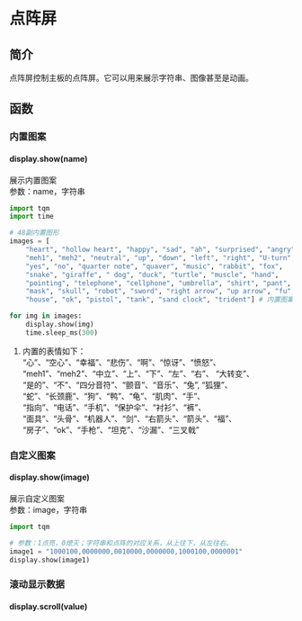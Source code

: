 # 点阵屏

## 简介

点阵屏控制主板的点阵屏。它可以用来展示字符串、图像甚至是动画。

## 函数

### 内置图案

#### display.show(name)

展示内置图案</br>
参数：name，字符串</br>

```py
import tqm
import time

# 48副内置图形
images = [
    "heart", "hollow heart", "happy", "sad", "ah", "surprised", "angry",
    "meh1", "meh2", "neutral", "up", "down", "left", "right", "U-turn", 
    "yes", "no", "quarter note", "quaver", "music", "rabbit", "fox", 
    "snake", "giraffe", " dog", "duck", "turtle", "muscle", "hand", 
    "pointing", "telephone", "cellphone", "umbrella", "shirt", "pant", 
    "mask", "skull", "robot", "sword", "right arrow", "up arrow", "fu", 
    "house", "ok", "pistol", "tank", "sand clock", "trident"] # 内置图案点开查看 (1)

for img in images:
    display.show(img)
    time.sleep_ms(300)
```

1. 内置的表情如下：<br>
   “心”、“空心”、“幸福”、“悲伤”、“啊”、“惊讶”、“愤怒”、<br>
   “meh1”、“meh2”、“中立”、“上”、“下”、“左”、“右”、 “大转变”、<br>
   “是的”、“不”、“四分音符”、“颤音”、“音乐”、“兔”, “狐狸”、<br>
   “蛇”、“长颈鹿”、“狗”、“鸭”、“龟”、“肌肉”、“手”、<br>
   “指向”、“电话”、“手机”、“保护伞”、“衬衫”、“裤”、<br>
   “面具”、“头骨”、“机器人”、“剑”、“右箭头”、“箭头”、“福”、<br>
   “房子”、“ok”、“手枪”、“坦克”、“沙漏”、“三叉戟”

### 自定义图案

#### display.show(image)

展示自定义图案</br>
参数：image，字符串</br>

```py
import tqm

# 参数：1点亮，0熄灭；字符串和点阵的对应关系，从上往下，从左往右。
image1 = "1000100,0000000,0010000,0000000,1000100,0000001" 
display.show(image1)
```

### 滚动显示数据

#### display.scroll(value)
